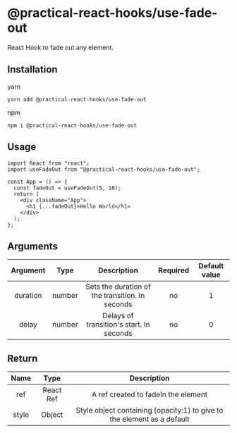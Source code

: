# @practical-react-hooks/use-fade-out

React Hook to fade out any element.

## Installation

yarn  
```
yarn add @practical-react-hooks/use-fade-out
```
  
npm
```  
npm i @practical-react-hooks/use-fade-out
```

## Usage
  
```
import React from "react";
import useFadeOut from "@practical-react-hooks/use-fade-out";

const App = () => {
  const fadeOut = useFadeOut(5, 10);
  return (
    <div className="App">
      <h1 {...fadeOut}>Hello World</h1>
    </div>
  );
};
```

## Arguments
  
|Argument|Type|Description|Required|Default value|
|:---:|:---:|:---:|:---:|:---:|
|duration|number|Sets the duration of the transition. In seconds|no|1|
|delay|number|Delays of transition's start. In seconds|no|0|
  
## Return
  
|Name|Type|Description|
|:---:|:---:|:---:|
|ref|React Ref|A ref created to fadeIn the element|
|style|Object|Style object containing {opacity:1} to give to the element as a default|